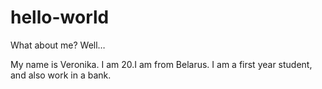 # hello-world
What about me? Well…

My name is Veronika. I am 20.I am from Belarus. 
I am a first year student, and also work in a bank.
